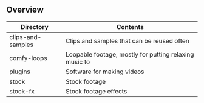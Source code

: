 ## Overview

| Directory | Contents                                                     |
| ---------- | ------------------------------------------------------------ |
| clips-and-samples | Clips and samples that can be reused often |
| comfy-loops | Loopable footage, mostly for putting relaxing music to |
| plugins | Software for making videos |
| stock | Stock footage |
| stock-fx | Stock footage effects |

